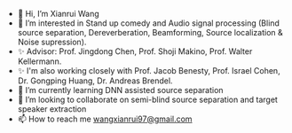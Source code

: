 - 👋 Hi, I’m Xianrui Wang
- 👀 I’m interested in Stand up comedy and Audio signal processing (Blind source separation, Dereverberation, Beamforming, Source localization & Noise supression). 
- ✨ Advisor: Prof. Jingdong Chen, Prof. Shoji Makino, Prof. Walter Kellermann.
- ✨ I'm also working closely with Prof. Jacob Benesty, Prof. Israel Cohen, Dr. Gongping Huang, Dr. Andreas Brendel. 
- 🌱 I’m currently learning DNN assisted source separation 
- 💞️ I’m looking to collaborate on semi-blind source separation and target speaker extraction
- 📫 How to reach me wangxianrui97@gmail.com
<!---
  [![Xianrui Wang's GitHub stats](https://github-readme-stats.vercel.app/api?username=XianruiWang&theme=moltack&show_icons=true)](https://github.com/XianruiWang/github-readme-stats)


theLittleTiger/theLittleTiger is a ✨ special  repository because its `README.md` (this file) appears on your GitHub profile.
You can click the Preview link to take a look at your changes.
--->
